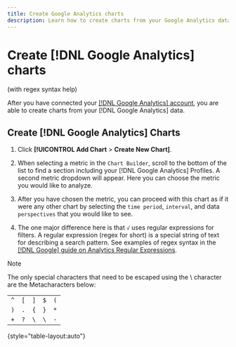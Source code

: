 ```yaml
---
title: Create Google Analytics charts
description: Learn how to create charts from your Google Analytics data.
---
```

# Create [!DNL Google Analytics] charts

(with regex syntax help)

After you have connected your [[!DNL Google Analytics] account](../../data-analyst/importing-data/integrations/google-analytics.md), you are able to create charts from your [!DNL Google Analytics] data.

## Create [!DNL Google Analytics] Charts

1. Click **[!UICONTROL Add Chart** > **Create New Chart]**.

1. When selecting a metric in the `Chart Builder`, scroll to the bottom of the list to find a section including your [!DNL Google Analytics] Profiles. A second metric dropdown will appear. Here you can choose the metric you would like to analyze.

1. After you have chosen the metric, you can proceed with this chart as if it were any other chart by selecting the `time period`, `interval`, and data `perspectives` that you would like to see.

1. The one major difference here is that `√` uses regular expressions for filters. A regular expression (regex for short) is a special string of text for describing a search pattern. See examples of regex syntax in the [[!DNL Google] guide on Analytics Regular Expressions](https://support.google.com/analytics/answer/1034324?hl=en).

>[!NOTE]
>
>The only special characters that need to be escaped using the \ character are the Metacharacters below:

| | | | | |
|-----|-----|-----|-----|-----|
| `^` | `[` | `]` | `$` | `(` |
| `)` | `.` | `{` | `}` | `*` |
| `+` | `?` | `\` | `\` | `-` |

{style="table-layout:auto"}
